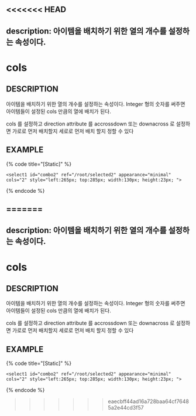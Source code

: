 <<<<<<< HEAD
---
description: 아이템을 배치하기 위한 열의 개수를 설정하는 속성이다.
---

# cols

## DESCRIPTION

아이템을 배치하기 위한 열의 개수를 설정하는 속성이다. Integer 형의 숫자를 써주면 아이템들이 설정된 cols 만큼의 열에 배치가 된다.

cols 를 설정하고 direction attribute 를 accrossdown 또는 downacross 로 설정하면 가로로 먼저 배치할지 세로로 먼저 배치 할지 정할 수 있다

## EXAMPLE

{% code title="\[Static\]" %}
```markup
<select1 id="combo2" ref="/root/selected2" appearance="minimal" 
cols="2" style="left:265px; top:285px; width:130px; height:23px; ">
```
{% endcode %}

=======
---
description: 아이템을 배치하기 위한 열의 개수를 설정하는 속성이다.
---

# cols

## DESCRIPTION

아이템을 배치하기 위한 열의 개수를 설정하는 속성이다. Integer 형의 숫자를 써주면 아이템들이 설정된 cols 만큼의 열에 배치가 된다.

cols 를 설정하고 direction attribute 를 accrossdown 또는 downacross 로 설정하면 가로로 먼저 배치할지 세로로 먼저 배치 할지 정할 수 있다

## EXAMPLE

{% code title="\[Static\]" %}
```markup
<select1 id="combo2" ref="/root/selected2" appearance="minimal" 
cols="2" style="left:265px; top:285px; width:130px; height:23px; ">
```
{% endcode %}

>>>>>>> eaecbff44ad16a728baa64cf76485a2e44cd3f57
